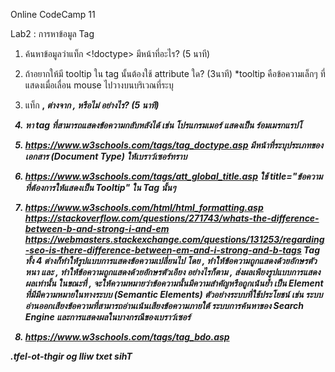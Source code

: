 Online CodeCamp 11

Lab2 : การหาข้อมูล Tag
1. ค้นหาข้อมูลว่าแท็ก <!doctype> มีหน้าที่อะไร? (5 นาที)
2. ถ้าอยากให้มี tooltip ใน tag นั้นต้องใช้ attribute ใด? (3นาที)
    *tooltip คือข้อความเล็กๆ ที่แสดงเมื่อเลื่อน mouse ไปวางบนบริเวณที่ระบุ
3. แท็ก <b>, <i> ต่างจาก <strong>, <em> หรือไม่ อย่างไร? (5 นาที)
4. หา tag ที่สามารถแสดงข้อความกลับหลังได้
    เช่น โปรแกรมเมอร์ แสดงเป็น ร์อมเมรกแรปโ

1. https://www.w3schools.com/tags/tag_doctype.asp
มีหน้าที่ระบุประเภทของเอกสาร (Document Type) ให้เบราว์เซอร์ทราบ

2. https://www.w3schools.com/tags/att_global_title.asp
ใช้ title="ข้อความที่ต้องการให้แสดงเป็น Tooltip" ใน Tag นั้นๆ

3. https://www.w3schools.com/html/html_formatting.asp
https://stackoverflow.com/questions/271743/whats-the-difference-between-b-and-strong-i-and-em
https://webmasters.stackexchange.com/questions/131253/regarding-seo-is-there-difference-between-em-and-i-strong-and-b-tags
Tag ทั้ง 4 ต่างก็ทำให้รูปแบบการแสดงข้อความเปลี่ยนไป โดย <b>, <strong> ทำให้ข้อความถูกแสดงด้วยอักษรตัวหนา และ <i>, <em> ทำให้ข้อความถูกแสดงด้วยอักษรตัวเอียง
อย่างไรก็ตาม <b>, <i> ส่งผลเพียงรูปแบบการแสดงผลเท่านั้น ในขณะที่ <strong>, <em> จะให้ความหมายว่าข้อความนั้นมีความสำคัญหรือถูกเน้นย้ำ เป็น Element ที่มีมีความหมายในทางระบบ (Semantic Elements)
ตัวอย่างระบบที่ใช้ประโยชน์ เช่น ระบบอ่านออกเสียงข้อความที่สามารถอ่านเน้นเสียงข้อความภายใต้ <em> ระบบการค้นหาของ Search Engine และการแสดงผลในบางกรณีของเบราว์เซอร์

4. https://www.w3schools.com/tags/tag_bdo.asp
<bdo dir="rtl">
This text will go right-to-left.
</bdo>